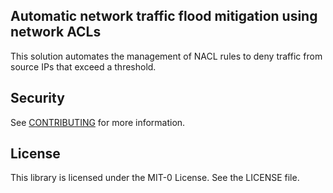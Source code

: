 ## Automatic network traffic flood mitigation using network ACLs
This solution automates the management of NACL rules to deny traffic from source IPs that exceed a threshold. 

## Security

See [CONTRIBUTING](CONTRIBUTING.md#security-issue-notifications) for more information.

## License

This library is licensed under the MIT-0 License. See the LICENSE file.

